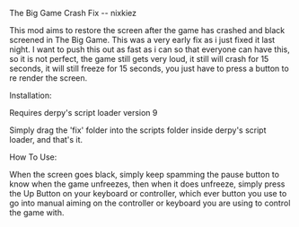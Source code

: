 The Big Game Crash Fix -- nixkiez

This mod aims to restore the screen after the game has crashed and black screened in The Big Game. This was a very early fix as i just fixed it last night. I want to push this out as fast as i can so that everyone can have this, so it is not perfect, the game still gets very loud, it still will crash for 15 seconds, it will still freeze for 15 seconds, you just have to press a button to re render the screen.

Installation:

Requires derpy's script loader version 9

Simply drag the 'fix' folder into the scripts folder inside derpy's script loader, and that's it.

How To Use:

When the screen goes black, simply keep spamming the pause button to know when the game unfreezes, then when it does unfreeze, simply press the Up Button on your keyboard or controller, which ever button you use to go into manual aiming on the controller or keyboard you are using to control the game with.
